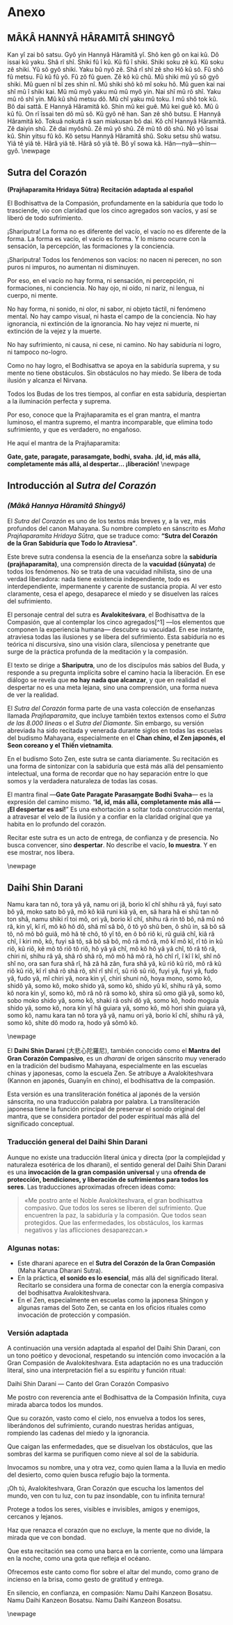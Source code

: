 # Anexo
## MÂKÂ HANNYÂ HÂRAMITÂ SHINGYÔ

 Kan yî zai bô satsu. Gyô yin Hannyâ Hâramitâ yî. Shô ken gô  on kai kû. Dô issai kû yaku. Shâ rî shî. Shiki fû î kû. Kû fû î shiki. Shiki soku zê kû. Kû soku zê shiki. Yû sô gyô shiki. Yaku bû nyô zê. Shâ rî shî zê sho Hô kû sô. Fû shô fû metsu. Fû kû fû yô. Fû zô fû guen. Zê kô kû chû. Mû shiki mû yû sô gyô shiki. Mû guen nî bî zes shin nî. Mû shiki shô kô mî soku hô. Mû guen kai nai shî mû î shiki kai. Mû mû myô yaku mû mû myô yin. Nai shî mû rô shî. Yaku mû rô shî yin. Mû kû shû metsu dô. Mû chî yaku mû toku. I mû shô tok kû. Bô dai sattâ. E Hannyâ Hâramitâ  kô. Shin mû kei guê. Mû kei guê kô. Mû û kû fû. On rî îssai ten dô mû sô. Kû gyô nê han. San zê shô butsu. E Hannyâ Hâramitâ  kô. Tokuâ nokutâ râ san miakusan bô dai. Kô chî Hannyâ Hâramitâ. Zê daiyin shû. Zê dai myôshû. Zê mû yô shû. Zê mû tô dô shû. Nô yô îssai kû. Shin yitsu fû kô. Kô setsu Hannyâ Hâramitâ shû. Soku setsu shû watsu. Yiâ tê yiâ tê.  Hârâ yiâ tê. Hârâ sô yiâ tê.  Bô yî sowa kâ. Hân—nyâ—shin—gyô.
 \newpage

## **Sutra del Corazón**

**(Prajñaparamita Hridaya Sūtra)**
**Recitación adaptada al español**

El Bodhisattva de la Compasión,
profundamente en la sabiduría que todo lo trasciende,
vio con claridad que los cinco agregados son vacíos,
y así se liberó de todo sufrimiento.

¡Shariputra!
La forma no es diferente del vacío,
el vacío no es diferente de la forma.
La forma es vacío, el vacío es forma.
Y lo mismo ocurre con la sensación,
la percepción, las formaciones y la conciencia.

¡Shariputra!
Todos los fenómenos son vacíos:
no nacen ni perecen,
no son puros ni impuros,
no aumentan ni disminuyen.

Por eso, en el vacío
no hay forma, ni sensación,
ni percepción, ni formaciones, ni conciencia.
No hay ojo, ni oído, ni nariz,
ni lengua, ni cuerpo, ni mente.

No hay forma, ni sonido, ni olor,
ni sabor, ni objeto táctil, ni fenómeno mental.
No hay campo visual, ni hasta el campo de la conciencia.
No hay ignorancia, ni extinción de la ignorancia.
No hay vejez ni muerte,
ni extinción de la vejez y la muerte.

No hay sufrimiento, ni causa,
ni cese, ni camino.
No hay sabiduría ni logro,
ni tampoco no-logro.

Como no hay logro,
el Bodhisattva se apoya en la sabiduría suprema,
y su mente no tiene obstáculos.
Sin obstáculos no hay miedo.
Se libera de toda ilusión
y alcanza el Nirvana.

Todos los Budas de los tres tiempos,
al confiar en esta sabiduría,
despiertan a la iluminación perfecta y suprema.

Por eso, conoce que la Prajñaparamita
es el gran mantra,
el mantra luminoso,
el mantra supremo,
el mantra incomparable,
que elimina todo sufrimiento,
y que es verdadero, no engañoso.

He aquí el mantra de la Prajñaparamita:

**Gate, gate, paragate, parasamgate, bodhi, svaha.**
**¡Id, id, más allá, completamente más allá, al despertar... ¡liberación!**
 \newpage


## Introducción al *Sutra del Corazón*

### *(Mâkâ Hannya Hâramitâ Shingyô)*

El *Sutra del Corazón* es uno de los textos más breves y, a la vez, más profundos del canon Mahayana. Su nombre completo en sánscrito es *Maha Prajñaparamita Hridaya Sūtra*, que se traduce como:
**“Sutra del Corazón de la Gran Sabiduría que Todo lo Atraviesa”**.

Este breve sutra condensa la esencia de la enseñanza sobre la **sabiduría (prajñaparamita)**, una comprensión directa de la **vacuidad (śūnyata)** de todos los fenómenos. No se trata de una vacuidad nihilista, sino de una verdad liberadora: nada tiene existencia independiente, todo es interdependiente, impermanente y carente de sustancia propia. Al ver esto claramente, cesa el apego, desaparece el miedo y se disuelven las raíces del sufrimiento.

El personaje central del sutra es **Avalokiteśvara**, el Bodhisattva de la Compasión, que al contemplar los cinco agregados[^1] ―los elementos que componen la experiencia humana― descubre su vacuidad. En ese instante, atraviesa todas las ilusiones y se libera del sufrimiento. Esta sabiduría no es teórica ni discursiva, sino una visión clara, silenciosa y penetrante que surge de la práctica profunda de la meditación y la compasión.




El texto se dirige a **Shariputra**, uno de los discípulos más sabios del Buda, y responde a su pregunta implícita sobre el camino hacia la liberación. En ese diálogo se revela que **no hay nada que alcanzar**, y que en realidad el despertar no es una meta lejana, sino una comprensión, una forma nueva de ver la realidad.

El *Sutra del Corazón* forma parte de una vasta colección de enseñanzas llamada *Prajñaparamita*, que incluye también textos extensos como el *Sutra de las 8.000 líneas* o el *Sutra del Diamante*. Sin embargo, su versión abreviada ha sido recitada y venerada durante siglos en todas las escuelas del budismo Mahayana, especialmente en el **Chan chino, el Zen japonés, el Seon coreano y el Thiền vietnamita**.

En el budismo Soto Zen, este sutra se canta diariamente. Su recitación es una forma de sintonizar con la sabiduría que está más allá del pensamiento intelectual, una forma de recordar que no hay separación entre lo que somos y la verdadera naturaleza de todas las cosas.

El mantra final —**Gate Gate Paragate Parasaṃgate Bodhi Svaha**— es la expresión del camino mismo.
“**Id, id, más allá, completamente más allá — ¡El despertar es así!**”
Es una exhortación a soltar toda construcción mental, a atravesar el velo de la ilusión y a confiar en la claridad original que ya habita en lo profundo del corazón.

Recitar este sutra es un acto de entrega, de confianza y de presencia.
No busca convencer, sino **despertar**.
No describe el vacío, **lo muestra**.
Y en ese mostrar, nos libera.


 \newpage

 ## Daihi Shin Darani

Namu kara tan nô, tora yâ yâ, namu ori jâ, borio kî chî shihu râ yâ, fuyi sato bô yâ, moko sato bô yâ, mô kô kiâ runi kiâ yâ, en, sâ hara hâ ei shû tan nô ton shâ, namu shiki rî toi mô, ori yâ, borio kî chî, shihu râ rin tô bô, nâ mû nô râ, kin yî, kî rî, mô kô hô dô, shâ mî sâ bô, ô tô yô shû ben, ô shû in, sâ bô sâ tô, nô mô bô guiâ, mô hâ tê chô, tô yî tô, en ô bô riô ki, rû guiâ chî, kiâ râ chî, î kiri mô, kô, fuyi sâ tô, sâ bô sâ bô, mô râ mô râ, mô kî mô kî, rî tô in kû riô, kû riô, kê mô tô riô tô riô, hô yâ yâ chî, mô kô hô yâ yâ chî, tô râ tô râ, chiri ni, shihu râ yâ, shâ rô shâ rô, mô mô hâ mô râ, hô chî rî, î kî î kî, shî nô  shî no, ora san fura shâ rî, hâ zâ hâ zân, fura shâ yâ, kû riô kû riô, mô râ kû riô kû riô, kî rî shâ rô shâ rô, shî rî shî rî, sû riô sû riô, fuyi yâ, fuyi yâ, fudo yâ, fudo yâ, mî chiri yâ, nora kin yî, chiri shuni nô, hoya mono, somo kô, shidô yâ, somo kô, moko shido yâ, somo kô, shido yû kî,  shihu râ yâ, somo kô nora kin yî, somo kô, mô râ nô râ somo kô, shira sû omo giâ yâ, somo kô, sobo moko shido yâ, somo kô, shaki râ oshi dô yâ, somo kô, hodo moguia shido yâ, somo kô, nora kin yî hâ guiara yâ, somo kô, mô hori shin guiara yâ, somo kô, namu kara tan nô tora yâ yâ, namu ori yâ, borio kî chî, shihu râ yâ, somo kô, shite dô modo ra, hodo yâ sômô kô. 

 \newpage

 El **Daihi Shin Darani** (大悲心陀羅尼), también conocido como el **Mantra del Gran Corazón Compasivo**, es un *dharani* de origen sánscrito muy venerado en la tradición del budismo Mahayana, especialmente en las escuelas chinas y japonesas, como la escuela Zen. Se atribuye a Avalokiteshvara (Kannon en japonés, Guanyīn en chino), el bodhisattva de la compasión.

Esta versión es una transliteración fonética al japonés de la versión sánscrita, no una traducción palabra por palabra. La transliteración japonesa tiene la función principal de preservar el sonido original del mantra, que se considera portador del poder espiritual más allá del significado conceptual.


### Traducción general del **Daihi Shin Darani**

Aunque no existe una traducción literal única y directa (por la complejidad y naturaleza esotérica de los dharani), el sentido general del Daihi Shin Darani es una **invocación de la gran compasión universal** y una **ofrenda de protección, bendiciones, y liberación de sufrimientos para todos los seres**. Las traducciones aproximadas ofrecen ideas como:

> «Me postro ante el Noble Avalokiteshvara, el gran bodhisattva compasivo. Que todos los seres se liberen del sufrimiento. Que encuentren la paz, la sabiduría y la compasión. Que todos sean protegidos. Que las enfermedades, los obstáculos, los karmas negativos y las aflicciones desaparezcan.»


### Algunas notas:

* Este dharani aparece en el **Sutra del Corazón de la Gran Compasión** (Maha Karuna Dharani Sutra).
* En la práctica, **el sonido es lo esencial**, más allá del significado literal. Recitarlo se considera una forma de conectar con la energía compasiva del bodhisattva Avalokiteshvara.
* En el Zen, especialmente en escuelas como la japonesa Shingon y algunas ramas del Soto Zen, se canta en los oficios rituales como invocación de protección y compasión.

### Versión adaptada

A continuación una versión adaptada al español del Daihi Shin Darani, con un tono poético y devocional, respetando su intención como invocación a la Gran Compasión de Avalokiteshvara. Esta adaptación no es una traducción literal, sino una interpretación fiel a su espíritu y función ritual:

Daihi Shin Darani — Canto del Gran Corazón Compasivo

Me postro con reverencia ante
el Bodhisattva de la Compasión Infinita,
cuya mirada abarca todos los mundos.

Que su corazón, vasto como el cielo,
nos envuelva a todos los seres,
liberándonos del sufrimiento,
curando nuestras heridas antiguas,
rompiendo las cadenas del miedo y la ignorancia.

Que caigan las enfermedades,
que se disuelvan los obstáculos,
que las sombras del karma se purifiquen
como nieve al sol de la sabiduría.

Invocamos su nombre,
una y otra vez,
como quien llama a la lluvia en medio del desierto,
como quien busca refugio bajo la tormenta.

¡Oh tú, Avalokiteshvara,
Gran Corazón que escucha los lamentos del mundo,
ven con tu luz,
con tu paz insondable,
con tu infinita ternura!

Protege a todos los seres,
visibles e invisibles,
amigos y enemigos,
cercanos y lejanos.

Haz que renazca
el corazón que no excluye,
la mente que no divide,
la mirada que ve con bondad.

Que esta recitación
sea como una barca en la corriente,
como una lámpara en la noche,
como una gota que refleja el océano.

Ofrecemos este canto
como flor sobre el altar del mundo,
como grano de incienso en la brisa,
como gesto de gratitud y entrega.

En silencio, en confianza, en compasión:
Namu Daihi Kanzeon Bosatsu.
Namu Daihi Kanzeon Bosatsu.
Namu Daihi Kanzeon Bosatsu.
 
 \newpage